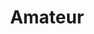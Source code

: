 ---
title: Amateur
crosslinks:
- Ellie_Silk
- gonewild
- sarah_xxx
- YourSecretcrush
- RealGirls
- Jentis92
- BustyPetite
- nuttinhere
- FindLingerie
- PetiteGoneWild
- holdthemoan
- TowelGirls
- nsfw
- Lucy_Vixen
- TheStopGirl
- SpreadEm
- Riley_Steele_XXX
- asamisuicide
- Synthetic_companions
- funny
---
